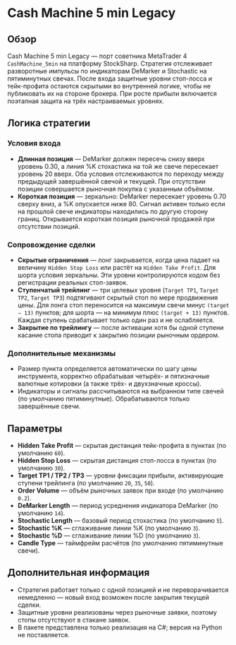 # Cash Machine 5 min Legacy

## Обзор
Cash Machine 5 min Legacy — порт советника MetaTrader 4 `CashMachine_5min` на платформу StockSharp. Стратегия отслеживает разворотные импульсы по индикаторам DeMarker и Stochastic на пятиминутных свечах. После входа защитные уровни стоп-лосса и тейк-профита остаются скрытыми во внутренней логике, чтобы не публиковать их на стороне брокера. При росте прибыли включается поэтапная защита на трёх настраиваемых уровнях.

## Логика стратегии
### Условия входа
* **Длинная позиция** — DeMarker должен пересечь снизу вверх уровень 0.30, а линия %K стохастика на той же свече пересекает уровень 20 вверх. Оба условия отслеживаются по переходу между предыдущей завершённой свечой и текущей. При отсутствии позиции совершается рыночная покупка с указанным объёмом.
* **Короткая позиция** — зеркально: DeMarker пересекает уровень 0.70 сверху вниз, а %K опускается ниже 80. Сигнал активен только если на прошлой свече индикаторы находились по другую сторону границ. Открывается короткая позиция рыночной продажей при отсутствии позиций.

### Сопровождение сделки
* **Скрытые ограничения** — лонг закрывается, когда цена падает на величину `Hidden Stop Loss` или растёт на `Hidden Take Profit`. Для шорта условия зеркальны. Эти уровни контролируются кодом без регистрации реальных стоп-заявок.
* **Ступенчатый трейлинг** — три целевых уровня (`Target TP1`, `Target TP2`, `Target TP3`) подтягивают скрытый стоп по мере продвижения цены. Для лонга стоп переносится на максимум свечи минус `(target − 13)` пунктов; для шорта — на минимум плюс `(target + 13)` пунктов. Каждая ступень срабатывает только один раз и не ослабляется.
* **Закрытие по трейлингу** — после активации хотя бы одной ступени касание стопа приводит к закрытию позиции рыночным ордером.

### Дополнительные механизмы
* Размер пункта определяется автоматически по шагу цены инструмента, корректно обрабатывая четырёх- и пятизначные валютные котировки (а также трёх- и двухзначные кроссы).
* Индикаторы и сигналы рассчитываются на выбранном типе свечей (по умолчанию пятиминутные). Обрабатываются только завершённые свечи.

## Параметры
* **Hidden Take Profit** — скрытая дистанция тейк-профита в пунктах (по умолчанию `60`).
* **Hidden Stop Loss** — скрытая дистанция стоп-лосса в пунктах (по умолчанию `30`).
* **Target TP1 / TP2 / TP3** — уровни фиксации прибыли, активирующие ступени трейлинга (по умолчанию `20`, `35`, `50`).
* **Order Volume** — объём рыночных заявок при входе (по умолчанию `0.2`).
* **DeMarker Length** — период усреднения индикатора DeMarker (по умолчанию `14`).
* **Stochastic Length** — базовый период стохастика (по умолчанию `5`).
* **Stochastic %K** — сглаживание линии %K (по умолчанию `3`).
* **Stochastic %D** — сглаживание линии %D (по умолчанию `3`).
* **Candle Type** — таймфрейм расчётов (по умолчанию пятиминутные свечи).

## Дополнительная информация
* Стратегия работает только с одной позицией и не переворачивается немедленно — новый вход возможен после закрытия текущей сделки.
* Защитные уровни реализованы через рыночные заявки, поэтому стопы отсутствуют в стакане заявок.
* В пакете представлена только реализация на C#; версия на Python не поставляется.
